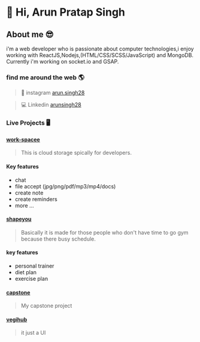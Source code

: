 # 👋 Hi, Arun Pratap Singh


## About me 😎 

i'm a web developer who is passionate about computer technologies,i enjoy working with ReactJS,Nodejs,(HTML/CSS/SCSS/JavaScript) and MongoDB.
Currently i'm working on socket.io and GSAP. 

### find me around the web 🌎
> 🤙 instagram [arun.singh28](https://instagram.com/arun.singh28)

> 💻 Linkedin [arunsingh28](https://www.linkedin.com/in/arunsingh28/)

### Live Projects 🖥️ 
#### [work-spacee](https://work-spacee.herokuapp.com/orignal)
> This is cloud storage spically for developers.
 
 #### Key features
  - chat 
  - file accept (jpg/png/pdf/mp3/mp4/docs)
  - create note
  - create reminders
  - more ...

#### [shapeyou](https://shapeyou.herokuapp.com/)
> Basically it is made for those people who don't have time to go gym because there busy schedule.
 
 #### key features
 - personal trainer
 - diet plan
 - exercise plan


#### [capstone](https://work.vegihub.in)
> My capstone project 

#### [vegihub](https:www/vegihub.in)
> it just a UI

<!--- arunsingh28/arunsingh28 is a ✨ special ✨ repository because its `README.md` (this file) appears on your GitHub profile.
You can click the Preview link to take a look at your changes. --->
